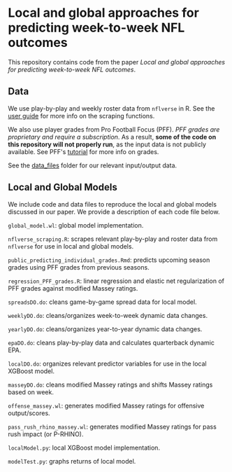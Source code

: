 # Local and global approaches for predicting week-to-week NFL outcomes

This repository contains code from the paper *Local and global approaches for predicting week-to-week NFL outcomes*. 

## Data

We use play-by-play and weekly roster data from `nflverse` in R. See the [user guide](https://nflverse.nflverse.com/) for more info on the scraping functions.

We also use player grades from Pro Football Focus (PFF). *PFF grades are proprietary and require a subscription*. As a result, **some of the code on this repository will not properly run**, as the input data is not publicly available. See PFF's [tutorial](https://www.pff.com/grades) for more info on grades.

See the [data_files](data_files) folder for our relevant input/output data.

## Local and Global Models

We include code and data files to reproduce the local and global models discussed in our paper. We provide a description of each code file below.

`global_model.wl`: global model implementation.

`nflverse_scraping.R`: scrapes relevant play-by-play and roster data from `nflverse` for use in local and global models.

`public_predicting_individual_grades.Rmd`: predicts upcoming season grades using PFF grades from previous seasons.

`regression_PFF_grades.R`: linear regression and elastic net regularization of PFF grades against modified Massey ratings.

`spreadsDO.do`: cleans game-by-game spread data for local model.

`weeklyDO.do`: cleans/organizes week-to-week dynamic data changes.

`yearlyDO.do`: cleans/organizes year-to-year dynamic data changes.

`epaDO.do`: cleans play-by-play data and calculates quarterback dynamic EPA.

`localDO.do`: organizes relevant predictor variables for use in the local XGBoost model.

`masseyDO.do`: cleans modified Massey ratings and shifts Massey ratings based on week.

`offense_massey.wl`: generates modified Massey ratings for offensive output/scores.

`pass_rush_rhino_massey.wl`: generates modified Massey ratings for pass rush impact (or P-RHINO).

`localModel.py`: local XGBoost model implementation.

`modelTest.py`: graphs returns of local model.
